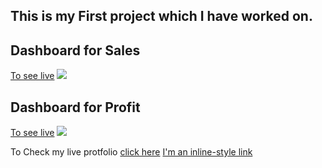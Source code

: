 ## This is my First project which I have worked on.
## Dashboard for Sales 
[To see live](https://public.tableau.com/app/profile/abu.nayem/viz/Falcon_Sales_Analysis/Dashboard)
![](https://github.com/jacknayem/DataAnalysis-Tableau/blob/main/Falcon%20Sales%20and%20Profite%20Analysis/Image/Full%20Year%20Sales%20view.png)

## Dashboard for Profit
[To see live](https://public.tableau.com/app/profile/abu.nayem/viz/FalconSalesProfitAnalysis/DashboardProfitAnalysis)
![](https://github.com/jacknayem/DataAnalysis-Tableau/blob/main/Falcon%20Sales%20and%20Profite%20Analysis/Image/Full%20Year%20profit%20view.png)

To Check my live protfolio [click here](https://public.tableau.com/app/profile/abu.nayem)
[I'm an inline-style link](https://www.google.com)
